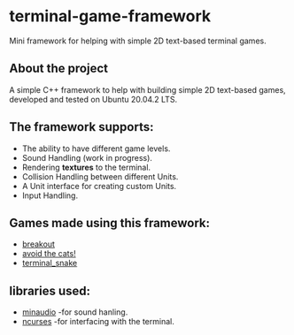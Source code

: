 # terminal-game-framework
Mini framework for helping with simple 2D text-based terminal games.

## About the project
 A simple C++ framework to help with building simple 2D text-based games, developed and tested on Ubuntu 20.04.2 LTS.
## The framework supports:
  * The ability to have different game levels.
  * Sound Handling (work in progress).
  * Rendering **textures** to the terminal.
  * Collision Handling between different Units.
  * A Unit interface for creating custom Units.
  * Input Handling.
  
  ## Games made using this framework:
  * [breakout](https://github.com/Hazem-Gamall/terminal-game-framework/tree/master/breakout)
  * [avoid the cats!](https://github.com/Hazem-Gamall/terminal-game-framework/tree/master/avoid_the_cats)
  * [terminal_snake](https://github.com/Hazem-Gamall/terminal-game-framework/tree/master/terminal_snake)
  
  ## libraries used:
  * [minaudio](https://github.com/mackron/miniaudio) -for sound hanling.
  * [ncurses](https://invisible-island.net/ncurses) -for interfacing with the terminal.
